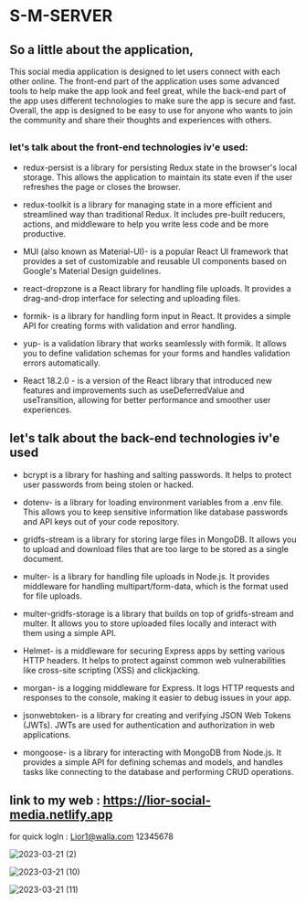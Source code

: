 # S-M-SERVER



## So a little about the application,
This social media application is designed to let users connect with each other online. The front-end part of the application uses some advanced tools to help make the app look and feel great, while the back-end part of the app uses different technologies to make sure the app is secure and fast. Overall, the app is designed to be easy to use for anyone who wants to join the community and share their thoughts and experiences with others.

##

### let's talk about the front-end technologies iv'e used:

+ redux-persist is a library for persisting Redux state in the browser's local storage. This allows the application to maintain its state even if the user refreshes the page or closes the browser.

+ redux-toolkit is a library for managing state in a more efficient and streamlined way than traditional Redux. It includes pre-built reducers, actions, and middleware to help you write less code and be more productive.

+ MUI (also known as Material-UI)- is a popular React UI framework that provides a set of customizable and reusable UI components based on Google's Material Design guidelines.

+ react-dropzone is a React library for handling file uploads. It provides a drag-and-drop interface for selecting and uploading files.

+ formik- is a library for handling form input in React. It provides a simple API for creating forms with validation and error handling.

+ yup- is a validation library that works seamlessly with formik. It allows you to define validation schemas for your forms and handles validation errors automatically.

+ React 18.2.0 - is a version of the React library that introduced new features and improvements such as useDeferredValue and useTransition, allowing for better performance and smoother user experiences.

## let's talk about the back-end technologies iv'e used


+ bcrypt is a library for hashing and salting passwords. It helps to protect user passwords from being stolen or hacked.

+ dotenv- is a library for loading environment variables from a .env file. This allows you to keep sensitive information like database passwords and API keys out of your code repository.

+ gridfs-stream is a library for storing large files in MongoDB. It allows you to upload and download files that are too large to be stored as a single document.

+ multer- is a library for handling file uploads in Node.js. It provides middleware for handling multipart/form-data, which is the format used for file uploads.

+ multer-gridfs-storage is a library that builds on top of gridfs-stream and multer. It allows you to store uploaded files locally and interact with them using a simple API.

+ Helmet- is a middleware for securing Express apps by setting various HTTP headers. It helps to protect against common web vulnerabilities like cross-site scripting (XSS) and clickjacking.

+ morgan- is a logging middleware for Express. It logs HTTP requests and responses to the console, making it easier to debug issues in your app.

+ jsonwebtoken- is a library for creating and verifying JSON Web Tokens (JWTs). JWTs are used for authentication and authorization in web applications.

+ mongoose- is a library for interacting with MongoDB from Node.js. It provides a simple API for defining schemas and models, and handles tasks like connecting to the database and performing CRUD operations.



## link to my web : https://lior-social-media.netlify.app
for quick logIn : 
Lior1@walla.com
12345678

![2023-03-21 (2)](https://user-images.githubusercontent.com/102303153/226618706-47a509bd-a4b0-40d4-a85a-a28f6101ff09.png)

![2023-03-21 (10)](https://user-images.githubusercontent.com/102303153/226632831-b690a11f-e400-40f1-bde7-5da96b904d12.png)

![2023-03-21 (11)](https://user-images.githubusercontent.com/102303153/226632870-c83c7b21-7eb4-475f-ad36-fcb72a1a0743.png)




